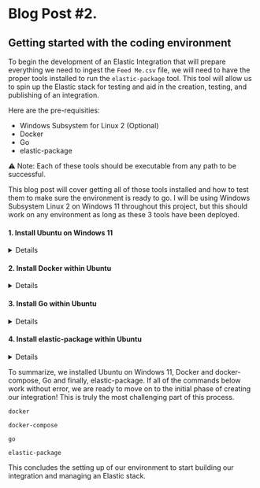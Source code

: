 # Blog Post #2. 
## Getting started with the coding environment

To begin the development of an Elastic Integration that will prepare everything we need to 
ingest the `Feed Me.csv` file, we will need to have the proper tools installed to run the `elastic-package` 
tool. This tool will allow us to spin up the Elastic stack for testing and aid in the creation,
testing, and publishing of an integration.

Here are the pre-requisities:
- Windows Subsystem for Linux 2 (Optional)
- Docker
- Go
- elastic-package

⚠️ Note: Each of these tools should be executable from any path to be successful.

This blog post will cover getting all of those tools installed and how to test them to make sure
the environment is ready to go. I will be using Windows Subsystem Linux 2 on Windows 11 throughout
this project, but this should work on any environment as long as these 3 tools have been deployed.

#### 1. Install Ubuntu on Windows 11
<details>

To install Windows Subsystem for Linux 2 on Windows 11, open up a command prompt (not as an admin) and run this:

`wsl --install -d Ubuntu`

Once installed, we can log into this newly installed Operating System:

`wsl -d Ubuntu-22.04`

Congrats, you are now in your Ubuntu OS inside of Windows.

⚠️ Note: If the command above doesn't work because you see this error: `There is no distribution with the supplied name.`, you can check to see what distributions have been installed by running:

`wsl --list`

Then run `wsl -d {distribution}` by placing in the version of Ubuntu that is listed as installed.

In my environment I see this as the output:
```
PS C:\Users\nicpe> wsl --list
Windows Subsystem for Linux Distributions:
Debian (Default)
Ubuntu-22.04
```

Now make sure you have internet access by running:

`curl google.com`

If you see `curl: (6) Could not resolve host: google.com` then you need to fix DNS by follow the commands below.

⚠️ Note: Fix DNS resolution issues (Optional - You may need to run this if you cannot access the internet from within Ubuntu on Windows)

```
echo -e "[network]\ngenerateResolvConf = false" | sudo tee -a /etc/wsl.conf
sudo unlink /etc/resolv.conf
echo nameserver 8.8.8.8 | sudo tee /etc/resolv.conf
```

For more details on setting up WSL 2 you can see Microsoft's documentation [here.](https://learn.microsoft.com/en-us/windows/wsl/install#install-wsl-command)
</details>

#### 2. Install Docker within Ubuntu
<details>

Now it is time to install docker when you are inside of Ubuntu.

As a reminder, to get logged into Ubuntu, open up command prompt or powershell (not as an admin) and run `wsl -d Ubuntu-22.04`.

Or you can use the drop down inside of the terminal like so:

![image](https://github.com/nicpenning/Elasti-daddy/assets/5582679/c650ad49-46fe-405b-94d4-fed7dae89494)

Then Ubuntu will be running:

![image](https://github.com/nicpenning/Elasti-daddy/assets/5582679/d534ff33-4556-4845-8932-3bbb4cdf1729)


When you try to run docker or docker-compose right now it will fail:

![image](https://github.com/nicpenning/Elasti-daddy/assets/5582679/66012272-cc01-49b9-b655-b3f26217de29)

So we need to install docker and docker-compose:

```
curl -fsSL https://get.docker.com -o get-docker.sh
sudo sh get-docker.sh
```

Example Output:
```
napsta@el33t-b00k-1:~$ curl -fsSL https://get.docker.com -o get-docker.sh
napsta@el33t-b00k-1:~$ sudo sh get-docker.sh
# Executing docker install script, commit: c2de0811708b6d9015ed1a2c80f02c9b70c8ce7b

WSL DETECTED: We recommend using Docker Desktop for Windows.

...snipped for brevity...

================================================================================
```

Now we should be able to run docker and see the following if we were successful:

![image](https://github.com/nicpenning/Elasti-daddy/assets/5582679/20623856-bfbd-4d95-9883-8010dc1fae83)

Then we need to install docker-compose and start the service:

```
sudo apt-get install docker-compose
sudo service docker start
```

If all is successful, then you should be able to test our docker installation by running:

```
sudo docker run hello-world
```

Then you should see this output if it worked:

```
napsta@el33t-b00k-1:~$ sudo docker run hello-world
Unable to find image 'hello-world:latest' locally
latest: Pulling from library/hello-world
719385e32844: Pull complete
Digest: sha256:c2e23624975516c7e27b1b25be3682a8c6c4c0cea011b791ce98aa423b5040a0
Status: Downloaded newer image for hello-world:latest

Hello from Docker!
...snipped for brevity...
```

Lastly, it is a good idea to run docker with your user so you don't have to use sudo everytime.

To do this, run the following:

```
sudo usermod -aG docker $USER
sudo groupadd docker
newgrp docker
```

The last check is to make sure docker-compose can execute, so run this command:

```
docker-compose
```

Then make sure you have this output:

```
napsta@el33t-b00k-1:~$ docker-compose
Define and run multi-container applications with Docker.

Usage:
  docker-compose [-f <arg>...] [--profile <name>...] [options] [--] [COMMAND] [ARGS...]
  docker-compose -h|--help
...snipped for brevity...
```

🎉 Congrats! If you have made it through all of these steps and have the correct outputs, you have docker and docker-compose installed and are ready to install Go!

</details>

#### 3. Install Go within Ubuntu

<details>

Now it is time to install `go`. When we first try to run `go` we will see the following output which tells us that it is not installed:

![image](https://github.com/nicpenning/Elasti-daddy/assets/5582679/155ebc27-6103-425d-9778-05a0b6be3e4b)

So let us get it installed:

```
wget https://go.dev/dl/go1.20.5.linux-amd64.tar.gz #(Find latest download link here - Linux: https://go.dev/dl/)
tar -xf go1.20.5.linux-amd64.tar.gz
sudo nano /etc/profile #--> Add export PATH="~/go/bin:$PATH" to the bottom of the file
```

This is what it looks like when editing the /etc/profile to add the PATH for `go`

![image](https://github.com/nicpenning/Elasti-daddy/assets/5582679/7db9d51d-000c-4a56-b9f9-5d9636cbb9b7)

Then to make sure this new PATH works, you will need to restart your Ubuntu instance by stopping and restarting the `LxssManager` service:

![image](https://github.com/nicpenning/Elasti-daddy/assets/5582679/69514de1-b49c-4cc0-8b66-c0b66e37eb4f)

Now simply run `go` in your terminal and you should see this if successful:

![image](https://github.com/nicpenning/Elasti-daddy/assets/5582679/ae380497-4705-437e-a5c4-701f2db3030c)

If you still can't get `go` to execute, you can refer to Go's offical documenation [here](https://go.dev/doc/install)

🎉 Congrats, now it is time to move to installing the elastic-package!

</details>

#### 4. Install elastic-package within Ubuntu

<details>
  
Now we are finally to installing `elastic-package`, which is very simple!

You can follow Elastic's guide [here](https://github.com/elastic/elastic-package#getting-started), but I will walk you through how I did it.

If you are not already there, log into your Ubuntu OS on Windows.

Then run the following commands:

Download elastic-package:
⚠️ Note: Find latest [download link here](https://github.com/elastic/elastic-package/releases) of elastic-package_*.*.*_linux_amd64.tar.gz 
```
wget https://github.com/elastic/elastic-package/releases/download/v0.83.1/elastic-package_0.83.1_linux_amd64.tar.gz
```

Create directory for `elastic-package` called `ep` and then extract your download to it:

```
mkdir ~/ep
tar -xf elastic-package_*.*.*_linux_amd64.tar.gz -C ~/ep
```

Now we need to point to the `ep` directory that has `elastic-package` installed in to use anywhere in the os by adding it to our profile
similar to how we did it with `go`:

```
sudo nano /etc/profile #--> Add export PATH="~/ep/:$PATH" to the bottom of the file
```

It will look like this:

![image](https://github.com/nicpenning/Elasti-daddy/assets/5582679/589f6a94-68f4-4dda-93ca-849f8a838ba9)

Save your changes, then to make sure this new PATH works, you will need to restart your Ubuntu instance by stopping and restarting the `LxssManager` service:

![image](https://github.com/nicpenning/Elasti-daddy/assets/5582679/69514de1-b49c-4cc0-8b66-c0b66e37eb4f)

Now let's try to run the elastic-package tool from our home directory.

```
elastic-package
```

If successful, we should see something like this:

![image](https://github.com/nicpenning/Elasti-daddy/assets/5582679/c4ea796c-2de4-4416-8b0e-0090988b11f5)


</details>

To summarize, we installed Ubuntu on Windows 11, Docker and docker-compose, Go and finally, elastic-package. If all of the commands below work without error, we are ready to move on to the initial phase of creating our integration! This is truly the most challenging part of this process.

`docker`

`docker-compose`

`go`

`elastic-package`

This concludes the setting up of our environment to start building our integration and managing an Elastic stack.
